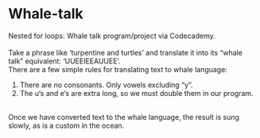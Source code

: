 # Whale-talk
Nested for loops: Whale talk program/project via Codecademy.
<br>
<br>
Take a phrase like ‘turpentine and turtles’ and translate it into its “whale talk” equivalent: ‘UUEEIEEAUUEE’.
<br>
There are a few simple rules for translating text to whale language:
<br>
1. There are no consonants. Only vowels excluding “y”.
2. The u‘s and e‘s are extra long, so we must double them in our program.
<br>
Once we have converted text to the whale language, the result is sung slowly, as is a custom in the ocean.
